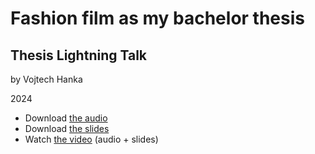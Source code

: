 # Fashion film as my bachelor thesis

## Thesis Lightning Talk

by Vojtech Hanka

2024

- Download [the audio](…) <!-- Optional audio-only — think podcast. -->
- Download [the slides](assets/surname-title-slides.pdf) <!-- Link to your slides: PDF, Figma, etc. -->
- Watch [the video](…) (audio + slides)

<!-- A text transcription of your audio as stand-alone article with images, links, etc. -->
